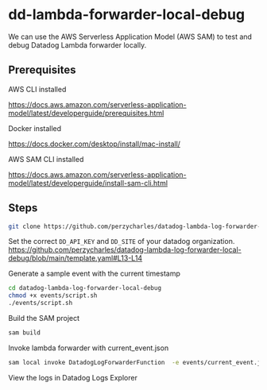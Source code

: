 # dd-lambda-forwarder-local-debug

We can use the AWS Serverless Application Model (AWS SAM) to test and debug Datadog Lambda forwarder locally.

## Prerequisites

AWS CLI installed

https://docs.aws.amazon.com/serverless-application-model/latest/developerguide/prerequisites.html 

Docker installed

https://docs.docker.com/desktop/install/mac-install/ 

AWS SAM CLI installed

https://docs.aws.amazon.com/serverless-application-model/latest/developerguide/install-sam-cli.html

## Steps

```bash
git clone https://github.com/perzycharles/datadog-lambda-log-forwarder-local-debug.git
```

Set the correct `DD_API_KEY` and `DD_SITE` of your datadog organization.
https://github.com/perzycharles/datadog-lambda-log-forwarder-local-debug/blob/main/template.yaml#L13-L14

Generate a sample event with the current timestamp
```bash
cd datadog-lambda-log-forwarder-local-debug
chmod +x events/script.sh
./events/script.sh
```

Build the SAM project
```bash
sam build
```

Invoke lambda forwarder with current_event.json
```bash
sam local invoke DatadogLogForwarderFunction  -e events/current_event.json
```
View the logs in Datadog Logs Explorer
